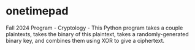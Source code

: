# onetimepad
Fall 2024 Program - Cryptology - This Python program takes a couple plaintexts, takes the binary of this plaintext, takes a randomly-generated binary key, and combines them using XOR to give a ciphertext.

